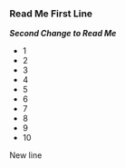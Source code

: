 ### Read Me First Line

***Second Change to Read Me***

* 1
* 2
* 3
* 4
* 5
* 6
* 7
* 8
* 9
* 10

New line
